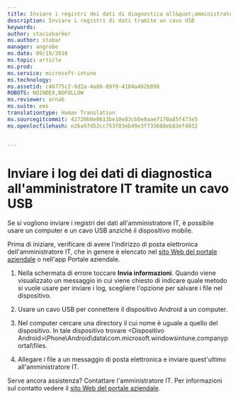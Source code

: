 ```yaml
---
title: Inviare i registri dei dati di diagnostica all&quot;amministratore IT tramite un cavo USB | Microsoft Intune
description: Inviare i registri di dati tramite un cavo USB
keywords: 
author: staciebarker
ms.author: stabar
manager: angrobe
ms.date: 09/19/2016
ms.topic: article
ms.prod: 
ms.service: microsoft-intune
ms.technology: 
ms.assetid: c46775c2-9d2a-4a88-89f0-4104a462b898
ROBOTS: NOINDEX,NOFOLLOW
ms.reviewer: arnab
ms.suite: ems
translationtype: Human Translation
ms.sourcegitcommit: 42720b0e0613be10e83cb0e8aae7170a85f473e5
ms.openlocfilehash: e26a97d52cc753f83eb49e3f733668eb83ef4932


---
```



# Inviare i log dei dati di diagnostica all'amministratore IT tramite un cavo USB

Se si vogliono inviare i registri dei dati all'amministratore IT, è possibile usare un computer e un cavo USB anziché il dispositivo mobile.

 Prima di iniziare, verificare di avere l'indirizzo di posta elettronica dell'amministratore IT, che in genere è elencato nel [sito Web del portale aziendale](http://portal.manage.microsoft.com) o nell'app Portale aziendale.

1.  Nella schermata di errore toccare **Invia informazioni**. Quando viene visualizzato un messaggio in cui viene chiesto di indicare quale metodo si vuole usare per inviare i log, scegliere l'opzione per salvare i file nel dispositivo.

2.  Usare un cavo USB per connettere il dispositivo Android a un computer.

3.  Nel computer cercare una directory il cui nome è uguale a quello del dispositivo. In tale dispositivo trovare &lt;Dispositivo Android&gt;\Phone\Android\data\com.microsoft.windowsintune.companyportal\files\.

4.  Allegare i file a un messaggio di posta elettronica e inviare quest'ultimo all'amministratore IT.

Serve ancora assistenza? Contattare l'amministratore IT. Per informazioni sul contatto vedere il [sito Web del portale aziendale](http://portal.manage.microsoft.com).



<!--HONumber=Oct16_HO2-->


